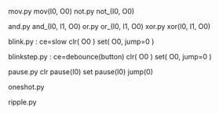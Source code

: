 mov.py
  mov(I0, O0)
not.py
  not_(I0, O0)

and.py
  and_(I0, I1, O0)
or.py
  or_(I0, I1, O0)
xor.py
  xor(I0, I1, O0)

blink.py : ce=slow 
  clr( O0 )
  set( O0, jump=0 )

blinkstep.py : ce=debounce(button)
  clr( O0 )
  set( O0, jump=0 )

pause.py
  clr
  pause(I0)
  set
  pause(I0)
  jump(0)

oneshot.py

ripple.py

